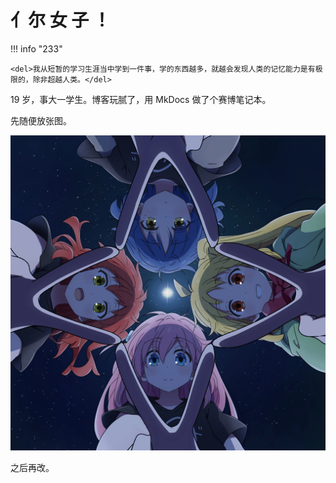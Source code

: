 # 亻尔 女 子 ！

!!! info "233"

    <del>我从短暂的学习生涯当中学到一件事，学的东西越多，就越会发现人类的记忆能力是有极限的，除非超越人类。</del>

19 岁，事大一学生。博客玩腻了，用 MkDocs 做了个赛博笔记本。

先随便放张图。

![随便放张图](assets/images/cover.jpg)

之后再改。
